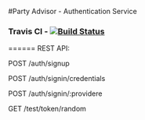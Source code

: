 #Party Advisor - Authentication Service
### Travis CI - [![Build Status](https://travis-ci.org/Studio-Projektowe-AGH/PA_Authentication.svg)](https://travis-ci.org/Studio-Projektowe-AGH/PA_Authentication)
======
REST API: 

POST        /auth/signup

POST        /auth/signin/credentials

POST        /auth/signin/:providere

GET			/test/token/random
